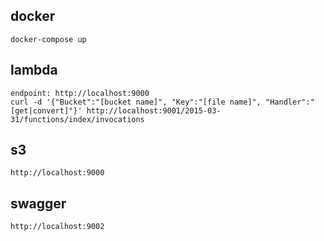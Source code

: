## docker
```
docker-compose up
```

## lambda
```
endpoint: http://localhost:9000
curl -d '{"Bucket":"[bucket name]", "Key":"[file name]", "Handler":"[get|convert]"}' http://localhost:9001/2015-03-31/functions/index/invocations
```

## s3
```
http://localhost:9000
```

## swagger
```
http://localhost:9002
```
